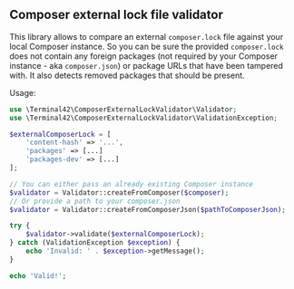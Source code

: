 ## Composer external lock file validator

This library allows to compare an external `composer.lock` file against your local Composer instance.
So you can be sure the provided `composer.lock` does not contain any foreign packages (not required by your Composer 
instance - aka `composer.json`) or package URLs that have been tampered with. It also detects removed packages that 
should be present.

Usage:

```php
use \Terminal42\ComposerExternalLockValidator\Validator;
use \Terminal42\ComposerExternalLockValidator\ValidationException;

$externalComposerLock = [
    'content-hash' => '...',
    'packages' => [...]
    'packages-dev' => [...]
];

// You can either pass an already existing Composer instance
$validator = Validator::createFromComposer($composer);
// Or provide a path to your composer.json
$validator = Validator::createFromComposerJson($pathToComposerJson);

try {
    $validator->validate($externalComposerLock);
} catch (ValidationException $exception) {
    echo 'Invalid: ' . $exception->getMessage();
}

echo 'Valid!';
```
